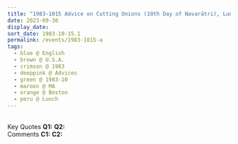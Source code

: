 ```yaml
---
title: "1983-1015 Advice on Cutting Onions (10th Day of Navarātri), Lunch before Navarātri Pūjā, Kitchen, Āśhram, Boston, MA, U.S.A."
date: 2023-09-30
display_date: 
sort_date: 1983-10-15.1
permalink: /events/1983-1015-a
tags:
  - blue @ English
  - brown @ U.S.A.
  - crimson @ 1983
  - deeppink @ Advices
  - green @ 1983-10
  - maroon @ MA
  - orange @ Boston
  - peru @ Lunch 
---
```


<br>

<wave-list>
  <list-title color="DarkSeaGreen" width="55">Key Quotes</list-title>
  <list-item color="BlanchedAlmond" width="280"><b>Q1:</b> <i></i></list-item>
  <list-item color="Lavender" width="280"><b>Q2:</b> <i></i></list-item>
</wave-list>

<br>

<wave-list>
  <list-title color="DarkSeaGreen" width="55">Comments</list-title>
  <list-item color="BlanchedAlmond" width="280"><b>C1:</b> <i></i></list-item>
  <list-item color="Lavender" width="280"><b>C2:</b> <i></i></list-item>
</wave-list>